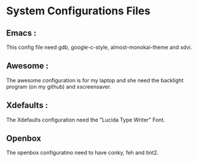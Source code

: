 # System Configurations Files

## Emacs :
This config file need gdb, google-c-style, almost-monokai-theme and xdvi.

## Awesome :
The awesome configuration is for my laptop and she need the backlight program (on my github) and xscreensaver.

## Xdefaults :
The Xdefaults configuration need the "Lucida Type Writer" Font.

## Openbox
The openbox configuratino need to have conky, feh and tint2.